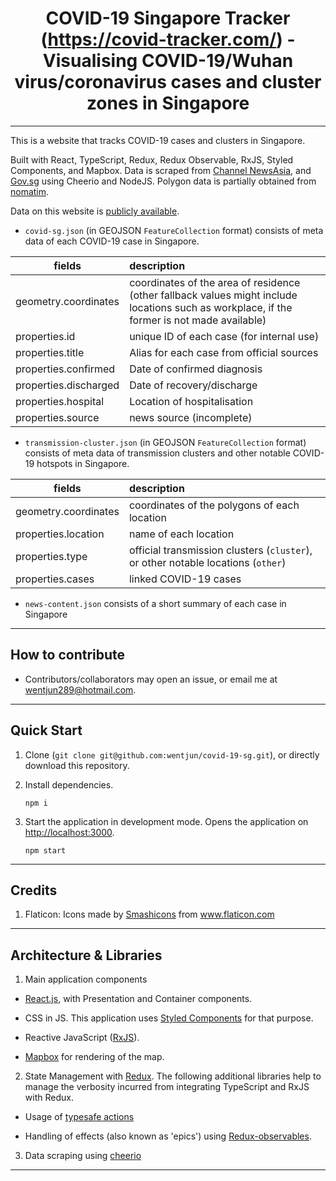 <div align="center">

# COVID-19 Singapore Tracker (https://covid-tracker.com/) - Visualising COVID-19/Wuhan virus/coronavirus cases and cluster zones in Singapore #

</div>

----
This is a website that tracks COVID-19 cases and clusters in Singapore.

Built with React, TypeScript, Redux, Redux Observable, RxJS, Styled Components, and Mapbox. Data is scraped from <a href="https://www.flaticon.com/" title="CNA">Channel NewsAsia</a>, and <a href="https://www.gov.sg/article/covid-19-cases-in-singapore" title="gov.sg">Gov.sg</a> using Cheerio and NodeJS. Polygon data is partially obtained from [nomatim](https://nominatim.openstreetmap.org/).

Data on this website is <a href="https://github.com/wentjun/covid-19-sg/tree/master/src/data" title="data">publicly available</a>.

- `covid-sg.json` (in GEOJSON `FeatureCollection` format) consists of meta data of each COVID-19 case in Singapore.

| fields        | description           |
| ------------- |:-------------|
| geometry.coordinates     | coordinates of the area of residence (other fallback values might include locations such as workplace, if the former is not made available) |
| properties.id      | unique ID of each case (for internal use)      |
| properties.title | Alias for each case from official sources      |    
| properties.confirmed | Date  of confirmed diagnosis    |   
| properties.discharged | Date of recovery/discharge     |   
| properties.hospital | Location of hospitalisation      |    
| properties.source | news source (incomplete)     |  

- `transmission-cluster.json` (in GEOJSON `FeatureCollection` format) consists of meta data of transmission clusters and other notable COVID-19 hotspots in Singapore.


| fields     | description |
| ------------- |:-------------|
| geometry.coordinates     | coordinates of the polygons of each location |
| properties.location      | name of each location      |
| properties.type | official transmission clusters (`cluster`), or other notable locations (`other`)      |
| properties.cases | linked COVID-19 cases      |

- `news-content.json` consists of a short summary of each case in Singapore


----
## How to contribute

- Contributors/collaborators may open an issue, or email me at wentjun289@hotmail.com.

----

## Quick Start
1. Clone (`git clone git@github.com:wentjun/covid-19-sg.git`), or directly download this repository.
2. Install dependencies.

    ```
    npm i
    ```
3. Start the application in development mode. Opens the application on [http://localhost:3000](http://localhost:3000).

    ```
    npm start
    ```

----

## Credits

1) Flaticon: Icons made by <a href="https://www.flaticon.com/authors/smashicons" title="Smashicons">Smashicons</a> from <a href="https://www.flaticon.com/" title="Flaticon"> www.flaticon.com</a>

----

## Architecture & Libraries

1) Main application components

- [React.js](https://reactjs.org/), with Presentation and Container components.

- CSS in JS. This application uses [Styled Components](https://www.styled-components.com/) for that purpose.

- Reactive JavaScript ([RxJS](https://www.learnrxjs.io/)).

- [Mapbox](https://docs.mapbox.com/mapbox-gl-js/api/) for rendering of the map.

2) State Management with [Redux](https://react-redux.js.org/). The following additional libraries help to manage the verbosity incurred from integrating TypeScript and RxJS with Redux.

- Usage of [typesafe actions](https://github.com/piotrwitek/typesafe-actions)

- Handling of effects (also known as 'epics') using [Redux-observables](https://github.com/redux-observable/redux-observable).

3) Data scraping using [cheerio](https://cheerio.js.org/)

----
